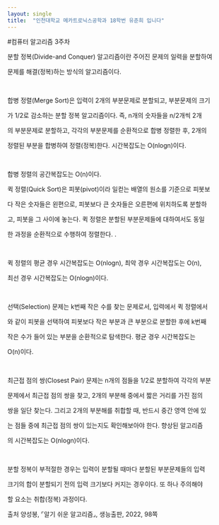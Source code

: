 ```yaml
---
layout: single
title:  "인천대학교 메카트로닉스공학과 18학번 유준희 입니다"
---
```


#컴퓨터 알고리즘 3주차



 분할 정복(Divide-and Conquer) 알고리즘이란 주어진 문제의 일력을 분할하여

문제를 해결(정복)하는 방식의 알고리즘이다.

​    

합병 정렬(Merge Sort)은 입력이 2개의 부분문제로 분할되고, 부분문제의 크기

가 1/2로 감소하는 분할 정복 알고리즘이다. 즉, n개의 숫자들을 n/2개씩 2개

의 부분문제로 분할하고, 각각의 부분문제를 순환적으로 합병 정렬한 후, 2개의

정렬된 부분을 합병하여 정렬(정복)한다. 시간복잡도는 O(nlogn)이다.

​    

합병 정렬의 공간복잡도는 O(n)이다.

 

퀵 정렬(Quick Sort)은 피봇(pivot)이라 일컫는 배열의 원소를 기준으로 피봇보

다 작은 숫자들은 왼편으로, 피봇보다 큰 숫자들은 오른편에 위치하도록 분할하

고, 피봇을 그 사이에 놓는다. 퀵 정렬은 분할된 부분문제들에 대하여서도 동일

한 과정을 순환적으로 수행하여 정렬한다. .

​    

퀵 정렬의 평균 경우 시간복잡도는 O(nlogn), 최악 경우 시간복잡도는 O(n),

최선 경우 시간복잡도는 O(nlogn)이다.

​    

선택(Selection) 문제는 k번째 작은 수를 찾는 문제로서, 입력에서 퀵 정렬에서

와 같이 피봇을 선택하여 피봇보다 작은 부분과 큰 부분으로 분할한 후에 k번째

작은 수가 들어 있는 부분을 순환적으로 탐색한다. 평균 경우 시간복잡도는

O(n)이다.

​    

최근접 점의 쌍(Closest Pair) 문제는 n개의 점들을 1/2로 분할하여 각각의 부분

문제에서 최근접 점의 쌍을 찾고, 2개의 부분해 중에서 짧은 거리를 가진 점의

쌍을 일단 찾는다. 그리고 2개의 부분해를 취합할 때, 반드시 중간 영역 안에 있

는 점들 중에 최근접 점의 쌍이 있는지도 확인해보아야 한다. 향상된 알고리즘

의 시간복잡도는 O(nlogn)이다.

​    

분할 정복이 부적절한 경우는 입력이 분할될 때마다 분할된 부분문제들의 입력

크기의 합이 분할되기 전의 입력 크기보다 커지는 경우이다. 또 하나 주의해야

할 요소는 취합(정복) 과정이다.

출처  양성봉, ⌜알기 쉬운 알고리즘⌟, 생능출판, 2022, 98쪽